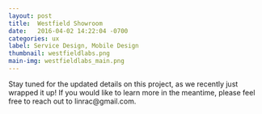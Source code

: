 ```yaml
---
layout: post
title:  Westfield Showroom
date:   2016-04-02 14:22:04 -0700
categories: ux
label: Service Design, Mobile Design
thumbnail: westfieldlabs.png
main-img: westfieldlabs_main.png
---
```

<section>
Stay tuned for the updated details on this project, as we recently just wrapped it up! If you would like to learn more in the meantime, please feel free to reach out to linrac@gmail.com.
</section>